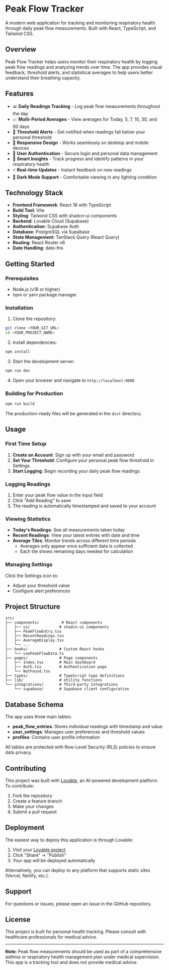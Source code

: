 # Peak Flow Tracker

A modern web application for tracking and monitoring respiratory health through daily peak flow measurements. Built with React, TypeScript, and Tailwind CSS.

## Overview

Peak Flow Tracker helps users monitor their respiratory health by logging peak flow readings and analyzing trends over time. The app provides visual feedback, threshold alerts, and statistical averages to help users better understand their breathing capacity.

## Features

- 📊 **Daily Readings Tracking** - Log peak flow measurements throughout the day
- 📈 **Multi-Period Averages** - View averages for Today, 5, 7, 10, 30, and 90 days
- 🔔 **Threshold Alerts** - Get notified when readings fall below your personal threshold
- 📱 **Responsive Design** - Works seamlessly on desktop and mobile devices
- 👤 **User Authentication** - Secure login and personal data management
- 🎯 **Smart Insights** - Track progress and identify patterns in your respiratory health
- ⚡ **Real-time Updates** - Instant feedback on new readings
- 🌙 **Dark Mode Support** - Comfortable viewing in any lighting condition

## Technology Stack

- **Frontend Framework**: React 18 with TypeScript
- **Build Tool**: Vite
- **Styling**: Tailwind CSS with shadcn-ui components
- **Backend**: Lovable Cloud (Supabase)
- **Authentication**: Supabase Auth
- **Database**: PostgreSQL via Supabase
- **State Management**: TanStack Query (React Query)
- **Routing**: React Router v6
- **Date Handling**: date-fns

## Getting Started

### Prerequisites

- Node.js (v18 or higher)
- npm or yarn package manager

### Installation

1. Clone the repository:
```bash
git clone <YOUR_GIT_URL>
cd <YOUR_PROJECT_NAME>
```

2. Install dependencies:
```bash
npm install
```

3. Start the development server:
```bash
npm run dev
```

4. Open your browser and navigate to `http://localhost:8080`

### Building for Production

```bash
npm run build
```

The production-ready files will be generated in the `dist` directory.

## Usage

### First Time Setup

1. **Create an Account**: Sign up with your email and password
2. **Set Your Threshold**: Configure your personal peak flow threshold in Settings
3. **Start Logging**: Begin recording your daily peak flow readings

### Logging Readings

1. Enter your peak flow value in the input field
2. Click "Add Reading" to save
3. The reading is automatically timestamped and saved to your account

### Viewing Statistics

- **Today's Readings**: See all measurements taken today
- **Recent Readings**: View your latest entries with date and time
- **Average Tiles**: Monitor trends across different time periods
  - Averages only appear once sufficient data is collected
  - Each tile shows remaining days needed for calculation

### Managing Settings

Click the Settings icon to:
- Adjust your threshold value
- Configure alert preferences

## Project Structure

```
src/
├── components/          # React components
│   ├── ui/             # shadcn-ui components
│   ├── PeakFlowEntry.tsx
│   ├── RecentReadings.tsx
│   ├── AverageDisplay.tsx
│   └── ...
├── hooks/              # Custom React hooks
│   └── usePeakFlowData.ts
├── pages/              # Page components
│   ├── Index.tsx       # Main dashboard
│   ├── Auth.tsx        # Authentication page
│   └── NotFound.tsx
├── types/              # TypeScript type definitions
├── lib/                # Utility functions
└── integrations/       # Third-party integrations
    └── supabase/       # Supabase client configuration
```

## Database Schema

The app uses three main tables:

- **peak_flow_entries**: Stores individual readings with timestamp and value
- **user_settings**: Manages user preferences and threshold values
- **profiles**: Contains user profile information

All tables are protected with Row-Level Security (RLS) policies to ensure data privacy.

## Contributing

This project was built with [Lovable](https://lovable.dev), an AI-powered development platform. To contribute:

1. Fork the repository
2. Create a feature branch
3. Make your changes
4. Submit a pull request

## Deployment

The easiest way to deploy this application is through Lovable:

1. Visit your [Lovable project](https://lovable.dev/projects/5bdd19a6-2450-429e-9258-8b968c43ad4d)
2. Click "Share" → "Publish"
3. Your app will be deployed automatically

Alternatively, you can deploy to any platform that supports static sites (Vercel, Netlify, etc.).

## Support

For questions or issues, please open an issue in the GitHub repository.

## License

This project is built for personal health tracking. Please consult with healthcare professionals for medical advice.

---

**Note**: Peak flow measurements should be used as part of a comprehensive asthma or respiratory health management plan under medical supervision. This app is a tracking tool and does not provide medical advice.